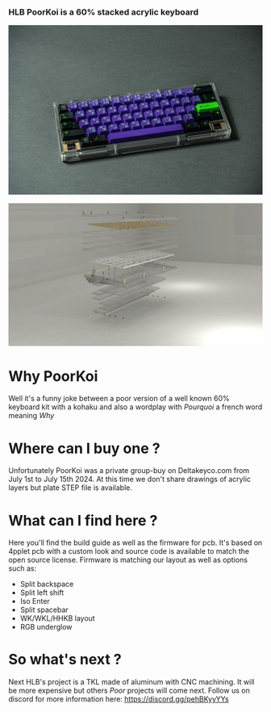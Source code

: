 ### HLB PoorKoi is a 60% stacked acrylic keyboard

![Prototype](img/poorkoi.jpg)

![Stack](img/view.png)

# Why PoorKoi

Well it's a funny joke between a poor version of a well known 60% keyboard kit with a kohaku and also a wordplay with _Pourquoi_ a french word meaning _Why_

# Where can I buy one ?

Unfortunately PoorKoi was a private group-buy on Deltakeyco.com from July 1st to July 15th 2024.
At this time we don't share drawings of acrylic layers but plate STEP file is available.

# What can I find here ?

Here you'll find the build guide as well as the firmware for pcb. It's based on 4pplet pcb with a custom look and source code is available to match the open source license.
Firmware is matching our layout as well as options such as:
- Split backspace
- Split left shift
- Iso Enter
- Split spacebar
- WK/WKL/HHKB layout
- RGB underglow

# So what's next ?

Next HLB's project is a TKL made of aluminum with CNC machining. It will be more expensive but others _Poor_ projects will come next.
Follow us on discord for more information here: https://discord.gg/pehBKyyYYs

